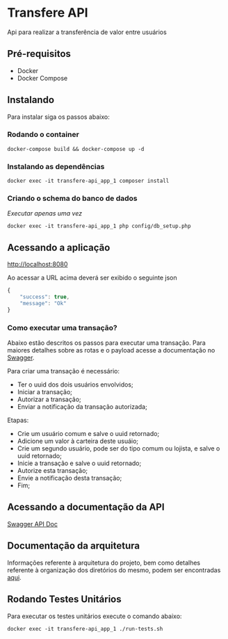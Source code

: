 # Transfere API
Api para realizar a transferência de valor entre usuários

## Pré-requisitos
* Docker
* Docker Compose

## Instalando
Para instalar siga os passos abaixo:

### Rodando o container
```
docker-compose build && docker-compose up -d
```

### Instalando as dependências
```
docker exec -it transfere-api_app_1 composer install
```

### Criando o schema do banco de dados
*Executar apenas uma vez*

```
docker exec -it transfere-api_app_1 php config/db_setup.php
```

## Acessando a aplicação
[http://localhost:8080](http://localhost:8080)

Ao acessar a URL acima deverá ser exibido o seguinte json

```javascript
{
	"success": true,
	"message": "Ok"
}
```

### Como executar uma transação?
Abaixo estão descritos os passos para executar uma transação. Para maiores detalhes sobre as rotas e o payload acesse a documentação no [Swagger](http://localhost:8080/docs/).

Para criar uma transação é necessário:
- Ter o uuid dos dois usuários envolvidos;
- Iniciar a transação;
- Autorizar a transação;
- Enviar a notificação da transação autorizada;

Etapas:
- Crie um usuário comum e salve o uuid retornado;
- Adicione um valor à carteira deste usuáio;
- Crie um segundo usuário, pode ser do tipo comum ou lojista, e salve o uuid retornado;
- Inicie a transação e salve o uuid retornado;
- Autorize esta transação;
- Envie a notificação desta transação;
- Fim;


## Acessando a documentação da API
[Swagger API Doc](http://localhost:8080/docs/)

## Documentação da arquitetura
Informações referente à arquitetura do projeto, bem como detalhes referente à organização dos diretórios do mesmo, podem ser encontradas [aqui](ARCHITECTURE.md).

## Rodando Testes Unitários
Para executar os testes unitários execute o comando abaixo:

```
docker exec -it transfere-api_app_1 ./run-tests.sh
```
